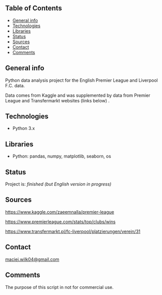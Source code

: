 ## Table of Contents
* [General info](#general-info)
* [Technologies](#technologies)
* [Libraries](#libraries)
* [Status](#status)
* [Sources](#sources)
* [Contact](#contact)
* [Comments](#comments)

## General info

Python data analysis project for the English Premier League and Liverpool F.C. data. 

Data comes from Kaggle and was supplemented by data from Premier League and Transfermarkt websites (links below) .

## Technologies
* Python 3.x

## Libraries
* Python: pandas, numpy, matplotlib, seaborn, os

## Status
Project is: _finished (but English version in progress)_

## Sources
https://www.kaggle.com/zaeemnalla/premier-league

https://www.premierleague.com/stats/top/clubs/wins

https://www.transfermarkt.pl/fc-liverpool/platzierungen/verein/31

## Contact
maciej.wilk04@gmail.com

## Comments
The purpose of this script in not for commercial use.

